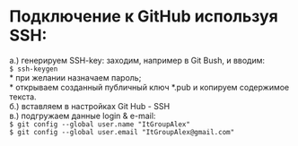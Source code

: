 
# Подключение к GitHub используя SSH:   

a.) генерируем SSH-key: заходим, например в Git Bush, и вводим:   
							    `$ ssh-keygen`  
						  	  * при желании назначаем пароль;   
						  	  * открываем созданный публичный ключ *.pub и копируем содержимое текста.  
б.) вставляем в настройках Git Hub - SSH  
в.) подгружаем данные login & e-mail:  
		  `$ git config --global user.name "ItGroupAlex"`  
		  `$ git config --global user.email "ItGroupAlex@gmail.com"`  
